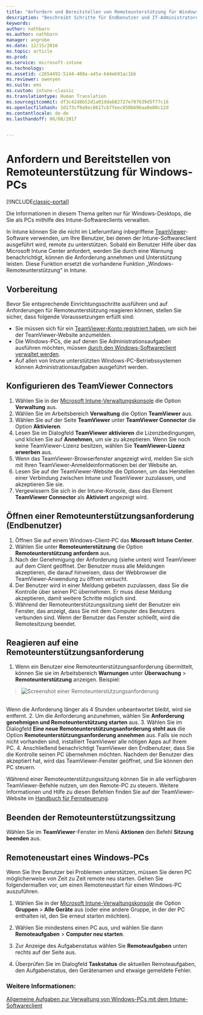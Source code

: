 ```yaml
---
title: "Anfordern und Bereitstellen von Remoteunterstützung für Windows-PCs"
description: "Beschreibt Schritte für Endbenutzer und IT-Administratoren zur Bereitstellung von Remoteunterstützung für Windows-Desktops, die als PCs verwaltet werden, und zum Remotestarten eines PCs."
keywords: 
author: nathbarn
ms.author: nathbarn
manager: angrobe
ms.date: 12/15/2016
ms.topic: article
ms.prod: 
ms.service: microsoft-intune
ms.technology: 
ms.assetid: c2654491-5144-408a-a45a-644eb91ac1bb
ms.reviewer: owenyen
ms.suite: ems
ms.custom: intune-classic
ms.translationtype: Human Translation
ms.sourcegitcommit: df3c42d8b52d1a01ddab82727e707639d5f77c16
ms.openlocfilehash: 3d173cf9a9ec8617cb7feec858b696aa0e80c12d
ms.contentlocale: de-de
ms.lasthandoff: 06/08/2017


---
```


# <a name="request-and-provide-remote-assistance-for-windows-pcs"></a>Anfordern und Bereitstellen von Remoteunterstützung für Windows-PCs

[!INCLUDE[classic-portal](../includes/classic-portal.md)]


Die Informationen in diesem Thema gelten nur für Windows-Desktops, die Sie als PCs mithilfe des Intune-Softwareclients verwalten.

In Intune können Sie die nicht im Lieferumfang inbegriffene [TeamViewer](https://www.teamviewer.com)-Software verwenden, um Ihre Benutzer, bei denen der Intune-Softwareclient ausgeführt wird, remote zu unterstützen. Sobald ein Benutzer Hilfe über das Microsoft Intune Center anfordert, werden Sie durch eine Warnung benachrichtigt, können die Anforderung annehmen und Unterstützung leisten. Diese Funktion ersetzt die vorhandene Funktion „Windows-Remoteunterstützung“ in Intune.


## <a name="before-you-start"></a>Vorbereitung

Bevor Sie entsprechende Einrichtungsschritte ausführen und auf Anforderungen für Remoteunterstützung reagieren können, stellen Sie sicher, dass folgende Voraussetzungen erfüllt sind:

- Sie müssen sich für ein [TeamViewer-Konto registriert haben](https://login.teamviewer.com/LogOn#register), um sich bei der TeamViewer-Website anzumelden.
- Die Windows-PCs, die auf denen Sie Administrationsaufgaben ausführen möchten, müssen [durch den Windows-Softwareclient verwaltet werden](manage-windows-pcs-with-microsoft-intune.md).
- Auf allen von Intune unterstützten Windows-PC-Betriebssystemen können Administrationsaufgaben ausgeführt werden.

## <a name="configure-the-teamviewer-connector"></a>Konfigurieren des TeamViewer Connectors

1. Wählen Sie in der [Microsoft Intune-Verwaltungskonsole](https://manage.microsoft.com) die Option **Verwaltung** aus.
2. Wählen Sie im Arbeitsbereich **Verwaltung** die Option **TeamViewer** aus.
3. Wählen Sie auf der Seite **TeamViewer** unter **TeamViewer Connector** die Option **Aktivieren**.
4. Lesen Sie im Dialogfeld **TeamViewer aktivieren** die Lizenzbedingungen, und klicken Sie auf **Annehmen**, um sie zu akzeptieren. Wenn Sie noch keine TeamViewer-Lizenz besitzen, wählen Sie **TeamViewer-Lizenz erwerben** aus.
5. Wenn das TeamViewer-Browserfenster angezeigt wird, melden Sie sich mit Ihren TeamViewer-Anmeldeinformationen bei der Website an.
6. Lesen Sie auf der TeamViewer-Website die Optionen, um das Herstellen einer Verbindung zwischen Intune und TeamViewer zuzulassen, und akzeptieren Sie sie.
7. Vergewissern Sie sich in der Intune-Konsole, dass das Element **TeamViewer Connector** als **Aktiviert** angezeigt wird.


## <a name="open-a-remote-assistance-request-end-user"></a>Öffnen einer Remoteunterstützungsanforderung (Endbenutzer)

1. Öffnen Sie auf einem Windows-Client-PC das **Microsoft Intune Center**.
2. Wählen Sie unter **Remoteunterstützung** die Option **Remoteunterstützung anfordern** aus.
3. Nach der Genehmigung der Anforderung (siehe unten) wird TeamViewer auf dem Client geöffnet. Der Benutzer muss alle Meldungen akzeptieren, die darauf hinweisen, dass der Webbrowser die TeamViewer-Anwendung zu öffnen versucht.
4. Der Benutzer wird in einer Meldung gebeten zuzulassen, dass Sie die Kontrolle über seinen PC übernehmen. Er muss diese Meldung akzeptieren, damit weitere Schritte möglich sind.
5. Während der Remoteunterstützungssitzung sieht der Benutzer ein Fenster, das anzeigt, dass Sie mit dem Computer des Benutzers verbunden sind. Wenn der Benutzer das Fenster schließt, wird die Remotesitzung beendet.

## <a name="respond-to-a-remote-assistance-request"></a>Reagieren auf eine Remoteunterstützungsanforderung

1. Wenn ein Benutzer eine Remoteunterstützungsanforderung übermittelt, können Sie sie im Arbeitsbereich **Warnungen** unter **Überwachung** > **Remoteunterstützung** anzeigen. Beispiel:
> ![Screenshot einer Remoteunterstützungsanforderung](./media/team-viewer.png)

<br>Wenn die Anforderung länger als 4 Stunden unbeantwortet bleibt, wird sie entfernt.
2. Um die Anforderung anzunehmen, wählen Sie **Anforderung genehmigen und Remoteunterstützung starten** aus.
3. Wählen Sie im Dialogfeld **Eine neue Remoteunterstützungsanforderung steht aus** die Option **Remoteunterstützungsanforderung annehmen** aus. Falls sie noch nicht vorhanden sind, installiert TeamViewer alle nötigen Apps auf Ihrem PC.
4. Anschließend benachrichtigt TeamViewer den Endbenutzer, dass Sie die Kontrolle seinen PC übernehmen möchten. Nachdem der Benutzer dies akzeptiert hat, wird das TeamViewer-Fenster geöffnet, und Sie können den PC steuern.

Während einer Remoteunterstützungssitzung können Sie in alle verfügbaren TeamViewer-Befehle nutzen, um den Remote-PC zu steuern. Weitere Informationen und Hilfe zu diesen Befehlen finden Sie auf der TeamViewer-Website im [Handbuch für Fernsteuerung](http://www.teamviewer.com/en/support/documents/).

## <a name="close-the-remote-assistance-session"></a>Beenden der Remoteunterstützungssitzung

Wählen Sie im **TeamViewer**-Fenster im Menü **Aktionen** den Befehl **Sitzung beenden** aus.

## <a name="remotely-restart-a-windows-pc"></a>Remoteneustart eines Windows-PCs
Wenn Sie Ihre Benutzer bei Problemen unterstützen, müssen Sie deren PC möglicherweise von Zeit zu Zeit remote neu starten. Gehen Sie folgendermaßen vor, um einen Remoteneustart für einen Windows-PC auszuführen.

1.  Wählen Sie in der [Microsoft Intune-Verwaltungskonsole](https://manage.microsoft.com/) die Option **Gruppen** &gt; **Alle Geräte** aus (oder eine andere Gruppe, in der der PC enthalten ist, den Sie erneut starten möchten).

2.  Wählen Sie mindestens einen PC aus, und wählen Sie dann **Remoteaufgaben** &gt; **Computer neu starten**.

3.  Zur Anzeige des Aufgabenstatus wählen Sie **Remoteaufgaben** unten rechts auf der Seite aus.

4.  Überprüfen Sie im Dialogfeld **Taskstatus** die aktuellen Remoteaufgaben, den Aufgabenstatus, den Gerätenamen und etwaige gemeldete Fehler.

### <a name="see-also"></a>Weitere Informationen:

[Allgemeine Aufgaben zur Verwaltung von Windows-PCs mit dem Intune-Softwareclient](common-windows-pc-management-tasks-with-the-microsoft-intune-computer-client.md)
